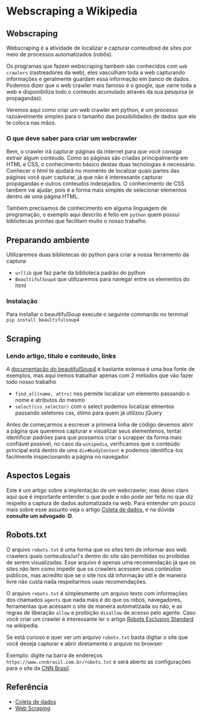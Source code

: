 # Webscraping a Wikipedia

## Webscraping

Webscraping é a atividade de localizar e capturar conteudosd de sites por meio de processos automatizados (robôs). 

Os programas que fazem webscraping tambem são conhecidos com `web crawlers` (rastreadores da web), eles vasculham toda a web capturando informações e geralmente guardam essa informação em banco de dados. Podemos dizer que o web crawler mais famoso é o google, que varre toda a web e disponibiliza todo o conteudo acumulado através da sua pesquisa (e propagandas).

Veremos aqui como criar um web crawler em python, é um processo razoavelmente simples para o tamanho das possibilidades de dados que ele te coloca nas mãos.

### O que deve saber para criar um webcrawler

Bem, o crawler irá capturar páginas da internet para que você consiga extrair algum conteudo. Como as páginas são criadas principalmente em HTML e CSS, o conhecimento básico destas duas tecnologias é necessário. Conhecer o html te ajudará no momento de localizar quais partes das páginas você quer capturar, já que não é interessante capturar propagandas e outros conteudos indesejados. O conhecimento de CSS tambem vai ajudar, pois é a forma mais simples de selecionar elementos dentro de uma página HTML.

Tambem precisamos de conhecimento em alguma linguagem de programação, o exemplo aqui descrito é feito em `python` quem possui bibliotecas prontas que facilitam muito o nosso trabalho.

## Preparando ambiente

Utilizaremos duas bibliotecas do python para criar a nossa ferramento da captura:

- `urllib` que faz parte da biblioteca padrão do python
- `BeaultifulSoup4` que utilizaremos para navegar entre os elementos do html

### Instalação

Para installar o beaultifulSoup execute o seguinte commando no terminal `pip install beaultifulsoup4`

## Scraping
### Lendo artigo, titulo e conteudo, links

A [documentação do beautifulSoup4](https://www.crummy.com/software/BeautifulSoup/bs4/doc/) é bastante extensa é uma boa fonte de exemplos, mas aqui iremos trabalhar apenas com  2 métodos que vão fazer todo  nosso trabalho
- `find_all(name, attrs)` nos permite localizar um elemento passando o nome e atributos do mesmo
- `select(css_selector)` com o select podemos localizar elmentos passando seletores css, ótimo para quem já utilizou jQuery 

Antes de começarmos a escrever a primeira linha de código devemos abrir a página que queremos capturar e visualizar seus elementenos, tentar identificar padrões para que possamos criar o scrapper da forma mais confiável possível, no caso da `wikipedia`, verificamos que o conteúdo principal está dentro de uma `div#bodyContent` e podemos identifica-los facilmente inspecionando a página no navegador.


## Aspectos Legais

Este é um artigo sobre a implentação de um webcrawler, mas deixo claro aqui que é importante entender o que pode e não pode ser feito no que diz respeito a captura de dados automatizada na web. Para entender um pouco mais sobre esse assunto veja o artigo [Coleta de dados](https://pt.wikipedia.org/wiki/Coleta_de_dados_web), e na dúvida **consulte um advogado :D**.


## Robots.txt

O arquivo `robots.txt` é uma forma que os sites tem de informar aos web crawlers quais conteudos/url's dentro do site são permitidas ou proibidas de serem visualizadas. Esse arquivo é apenas uma recomendação já que os sites não tem como impedir que os crawlers acessem seus conteúdos públicos, mas acredito que se o site nos dá informação útil e de maneira livre não custa nada respeitarmos usas recomendações.

O arquivo `robots.txt` é simplesmente um arquivo texto com informações dos chamados `agents` que nada mais é do que os robos, navegadores, ferramentas que acessam o site de maneira automatizada ou não, e as regras de liberação `allow` e proibição `disallow` de acesso pelo agente. Caso você criar um crawler é interessante ler o artigo [Robots Exclusion Standard](https://en.wikipedia.org/wiki/Robots_exclusion_standard) na wikipedia.

Se está curioso e quer ver um arquivo `robots.txt` basta digitar o site que você deseja capturar e abrir diretamente o arquivo no browser:

Exemplo: digite na barra de endereços `https://www.cnnbrasil.com.br/robots.txt` e será aberto as configurações para o site da [CNN Brasil](https://www.cnnbrasil.com.br/).


## Referência

- [Coleta de dados](https://pt.wikipedia.org/wiki/Coleta_de_dados_web)
- [Web Scraping](https://en.wikipedia.org/wiki/Web_scraping)